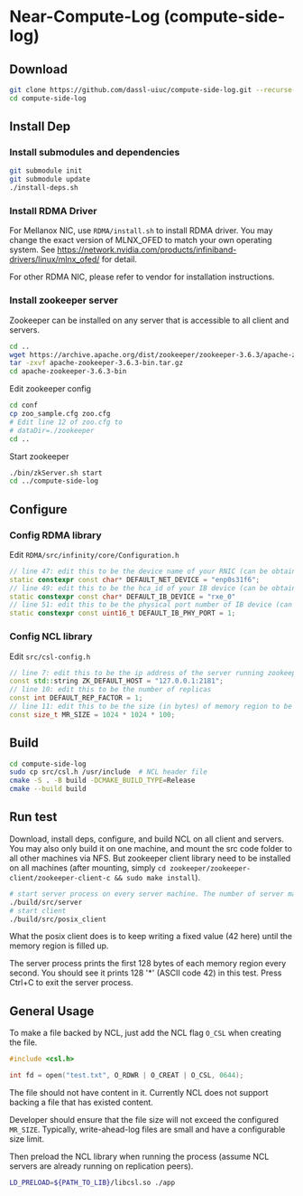 # Near-Compute-Log (compute-side-log)

## Download
```bash
git clone https://github.com/dassl-uiuc/compute-side-log.git --recurse-submodules
cd compute-side-log
```

## Install Dep

### Install submodules and dependencies
```bash
git submodule init
git submodule update
./install-deps.sh
```

### Install RDMA Driver
For Mellanox NIC, use `RDMA/install.sh` to install RDMA driver. You may change the exact version of MLNX_OFED to match your own operating system. See https://network.nvidia.com/products/infiniband-drivers/linux/mlnx_ofed/ for detail.

For other RDMA NIC, please refer to vendor for installation instructions.

### Install zookeeper server
Zookeeper can be installed on any server that is accessible to all client and servers.
```bash
cd ..
wget https://archive.apache.org/dist/zookeeper/zookeeper-3.6.3/apache-zookeeper-3.6.3-bin.tar.gz
tar -zxvf apache-zookeeper-3.6.3-bin.tar.gz
cd apache-zookeeper-3.6.3-bin
```
Edit zookeeper config
```bash
cd conf
cp zoo_sample.cfg zoo.cfg
# Edit line 12 of zoo.cfg to
# dataDir=./zookeeper
cd ..
```
Start zookeeper
```bash
./bin/zkServer.sh start
cd ../compute-side-log
```

## Configure
### Config RDMA library
Edit `RDMA/src/infinity/core/Configuration.h`
```c++
// line 47: edit this to be the device name of your RNIC (can be obtained from `ifconfig`)
static constexpr const char* DEFAULT_NET_DEVICE = "enp0s31f6";
// line 49: edit this to be the hca_id of your IB device (can be obtained from `ibv_devinfo`)
static constexpr const char* DEFAULT_IB_DEVICE = "rxe_0"
// line 51: edit this to be the physical port number of IB device (can be obtained from `ibv_devinfo`)
static constexpr const uint16_t DEFAULT_IB_PHY_PORT = 1;
```
### Config NCL library
Edit `src/csl-config.h`
```c++
// line 7: edit this to be the ip address of the server running zookeeper (the previous step)
const std::string ZK_DEFAULT_HOST = "127.0.0.1:2181";
// line 10: edit this to be the number of replicas
const int DEFAULT_REP_FACTOR = 1;
// line 11: edit this to be the size (in bytes) of memory region to be registered on each replica
const size_t MR_SIZE = 1024 * 1024 * 100;

```

## Build
```bash
cd compute-side-log
sudo cp src/csl.h /usr/include  # NCL header file
cmake -S . -B build -DCMAKE_BUILD_TYPE=Release
cmake --build build
```

## Run test
Download, install deps, configure, and build NCL on all client and servers. You may also only build it on one machine, and mount the src code folder to all other machines via NFS. But zookeeper client library need to be installed on all machines (after mounting, simply `cd zookeeper/zookeeper-client/zookeeper-client-c && sudo make install`).
```bash
# start server process on every server machine. The number of server machines needed is specified in DEFAULT_REP_FACTOR in csl_config.h
./build/src/server
# start client
./build/src/posix_client
```
What the posix client does is to keep writing a fixed value (42 here) until the memory region is filled up.

The server process prints the first 128 bytes of each memory region every second. You should see it prints 128 '*' (ASCII code 42) in this test.
Press Ctrl+C to exit the server process.

## General Usage
To make a file backed by NCL, just add the NCL flag `O_CSL` when creating the file.
```c
#include <csl.h>

int fd = open("test.txt", O_RDWR | O_CREAT | O_CSL, 0644);
```
The file should not have content in it. Currently NCL does not support backing a file that has existed content.

Developer should ensure that the file size will not exceed the configured `MR_SIZE`. Typically, write-ahead-log files are small and have a configurable size limit.

Then preload the NCL library when running the process (assume NCL servers are already running on replication peers).
```bash
LD_PRELOAD=${PATH_TO_LIB}/libcsl.so ./app
```
